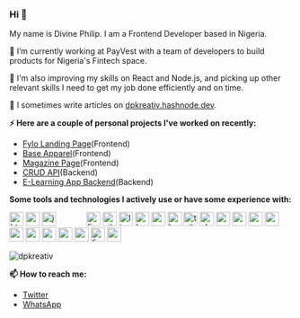 ### Hi 👋
My name is Divine Philip. I am a Frontend Developer based in Nigeria.<br>

🔭 I’m currently working at PayVest with a team of developers to build products for Nigeria's Fintech space.

🌱 I'm also improving my skills on React and Node.js, and picking up other relevant skills I need to get my job done efficiently and on time.

📝 I sometimes write articles on [dpkreativ.hashnode.dev](https://dpkreativ.hashnode.dev).

**⚡ Here are a couple of personal projects I've worked on recently:**
- [Fylo Landing Page](https://github.com/dpkreativ/fylo)(Frontend)
- [Base Apparel](https://github.com/dpkreativ/base-apparel)(Frontend)
- [Magazine Page](https://github.com/dpkreativ/magazine-page)(Frontend)
- [CRUD API](https://github.com/dpkreativ/crud-app-api)(Backend)
- [E-Learning App Backend](https://github.com/dpkreativ/e-learning-app)(Backend)

**Some tools and technologies I actively use or have some experience with:**
<p align="left">
  <img src="https://devicons.github.io/devicon/devicon.git/icons/html5/html5-original-wordmark.svg" alt="html5" width="auto" height="25"/>
  <img src="https://devicons.github.io/devicon/devicon.git/icons/css3/css3-original-wordmark.svg" alt="css3" width="auto" height="25"/>
  <img src="https://devicons.github.io/devicon/devicon.git/icons/javascript/javascript-original.svg" alt="javascript" width="auto" height="25"/>
  <span style="margin: 0 25px"></span>
  <img src="https://www.vectorlogo.zone/logos/figma/figma-icon.svg" alt="figma" width="auto" height="25"/>
  <img src="https://www.vectorlogo.zone/logos/git-scm/git-scm-icon.svg" alt="git" width="auto" height="25"/>
  <img src="https://devicons.github.io/devicon/devicon.git/icons/linux/linux-original.svg" alt="linux" width="auto" height="25"/>
  <img src="https://www.vectorlogo.zone/logos/gnu_bash/gnu_bash-icon.svg" alt="bash" width="auto" height="25"/>
  <img src="https://devicons.github.io/devicon/devicon.git/icons/sass/sass-original.svg" alt="sass" width="auto" height="25"/> 
  <img src="https://devicons.github.io/devicon/devicon.git/icons/bootstrap/bootstrap-plain.svg" alt="bootstrap" width="auto" height="25"/>
  <img src="https://www.vectorlogo.zone/logos/tailwindcss/tailwindcss-icon.svg" alt="tailwind" width="auto" height="25"/>
  <img src="https://www.chartjs.org/media/logo-title.svg" alt="chartjs" width="25" height="25"/> 
  <img src="https://devicons.github.io/devicon/devicon.git/icons/mysql/mysql-original-wordmark.svg" alt="mysql" width="auto" height="25"/>
  <img src="https://devicons.github.io/devicon/devicon.git/icons/nodejs/nodejs-original-wordmark.svg" alt="nodejs" width="auto" height="25"/>
  <img src="https://devicons.github.io/devicon/devicon.git/icons/mongodb/mongodb-original-wordmark.svg" alt="mongodb" width="auto" height="25"/>
  <img src="https://devicons.github.io/devicon/devicon.git/icons/express/express-original-wordmark.svg" alt="express" width="auto" height="25"/> 
  <img src="https://devicon.dev/devicon.git/icons/react/react-original.svg" alt="reactjs" width="auto" height="25" />
  <img src="https://upload.wikimedia.org/wikipedia/commons/8/8e/Nextjs-logo.svg" alt="nextjs" width="auto" height="25" />
  <img src="https://devicons.github.io/devicon/devicon.git/icons/vuejs/vuejs-original-wordmark.svg" alt="vuejs" width="auto" height="25"/>
  <img src="https://www.vectorlogo.zone/logos/nuxtjs/nuxtjs-icon.svg" alt="nuxtjs" width="auto" height="25"/> 
  <img src="https://devicons.github.io/devicon/devicon.git/icons/webpack/webpack-original.svg" alt="webpack" width="auto" height="25"/>
  <img src="https://www.vectorlogo.zone/logos/firebase/firebase-icon.svg" alt="firebase" width="auto" height="25"/>
  <img src="https://www.vectorlogo.zone/logos/google_cloud/google_cloud-icon.svg" alt="gcp" width="auto" height="25"/>
</p>

<p><img align="center" src="https://github-readme-stats.vercel.app/api/top-langs/?username=dpkreativ&layout=compact&hide=html" alt="dpkreativ" /></p>


**📫 How to reach me:**
- [Twitter](https://twitter.com/dpkreativ)
- [WhatsApp](https://wa.me/2349021824073)
<!--
**dpkreativ/dpkreativ** is a ✨ _special_ ✨ repository because its `README.md` (this file) appears on your GitHub profile.

Here are some ideas to get you started:

- 🔭 I’m currently working on ...
- 🌱 I’m currently learning ...
- 👯 I’m looking to collaborate on ...
- 🤔 I’m looking for help with ...
- 💬 Ask me about ...
- 📫 How to reach me: ...
- 😄 Pronouns: ...
- ⚡ Fun fact: ...
-->
